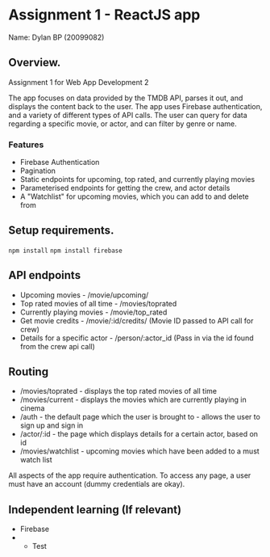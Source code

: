# Assignment 1 - ReactJS app

Name: Dylan BP (20099082)

## Overview.

Assignment 1 for Web App Development 2

The app focuses on data provided by the TMDB API, parses it out, and displays the content back to the user.
The app uses Firebase authentication, and a variety of different types of API calls. The user can query for data regarding a specific movie, or actor, and can filter by genre
or name.

### Features
 
+ Firebase Authentication
+ Pagination
+ Static endpoints for upcoming, top rated, and currently playing movies
+ Parameterised endpoints for getting the crew, and actor details
+ A "Watchlist" for upcoming movies, which you can add to and delete from

## Setup requirements.

`npm install`
`npm install firebase`

## API endpoints

+ Upcoming movies - /movie/upcoming/
+ Top rated movies of all time - /movies/toprated
+ Currently playing movies - /movie/top_rated
+ Get movie credits - /movie/:id/credits/ (Movie ID passed to API call for crew)
+ Details for a specific actor - /person/:actor_id (Pass in via the id found from the crew api call)

## Routing

+ /movies/toprated - displays the top rated movies of all time
+ /movies/current - displays the movies which are currently playing in cinema
+ /auth - the default page which the user is brought to - allows the user to sign up and sign in
+ /actor/:id - the page which displays details for a certain actor, based on id
+ /movies/watchlist - upcoming movies which have been added to a must watch list

All aspects of the app require authentication. To access any page, a user must have an account (dummy credentials are okay).

## Independent learning (If relevant)

+ Firebase
+ + Test
